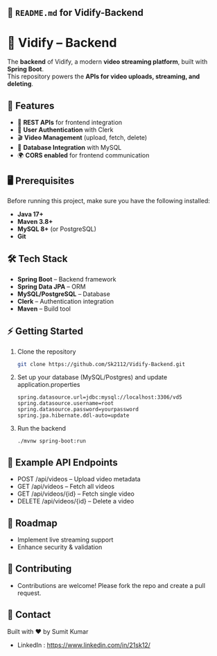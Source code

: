 ## 📖 `README.md` for **Vidify-Backend**

# 🎥 Vidify – Backend

The **backend** of Vidify, a modern **video streaming platform**, built with **Spring Boot**.  
This repository powers the **APIs for video uploads, streaming, and deleting**.



## 🚀 Features
- 📡 **REST APIs** for frontend integration  
- 🔐 **User Authentication** with Clerk  
- 🎬 **Video Management** (upload, fetch, delete)  
- 💾 **Database Integration** with MySQL  
- 🌍 **CORS enabled** for frontend communication  



## 🖥️ Prerequisites
Before running this project, make sure you have the following installed:

- **Java 17+**  
- **Maven 3.8+**  
- **MySQL 8+** (or PostgreSQL)  
- **Git**  





## 🛠️ Tech Stack
- **Spring Boot** – Backend framework  
- **Spring Data JPA** – ORM  
- **MySQL/PostgreSQL** – Database  
- **Clerk** – Authentication integration  
- **Maven** – Build tool  



## ⚡ Getting Started

1. Clone the repository  
   ```bash
   git clone https://github.com/Sk2112/Vidify-Backend.git

2. Set up your database (MySQL/Postgres) and update application.properties
   ```
   spring.datasource.url=jdbc:mysql://localhost:3306/vd5
   spring.datasource.username=root
   spring.datasource.password=yourpassword
   spring.jpa.hibernate.ddl-auto=update
   ```
3. Run the backend
   ```
   ./mvnw spring-boot:run
   ```

## 📂 Example API Endpoints
- POST /api/videos – Upload video metadata
- GET /api/videos – Fetch all videos
- GET /api/videos/{id} – Fetch single video
- DELETE /api/videos/{id} – Delete a video

## 📌 Roadmap
- Implement live streaming support
- Enhance security & validation

## 🤝 Contributing
- Contributions are welcome! Please fork the repo and create a pull request.

## 📧 Contact
Built with ❤️ by Sumit Kumar
- LinkedIn : https://www.linkedin.com/in/21sk12/

